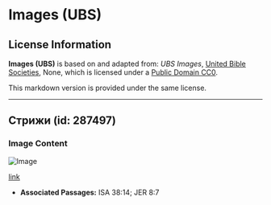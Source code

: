 # Images (UBS)

## License Information

**Images (UBS)** is based on and adapted from: _UBS Images_, [United Bible Societies](https://unitedbiblesocieties.org/), None, which is licensed under a [Public Domain CC0](https://creativecommons.org/public-domain/cc0/).

This markdown version is provided under the same license.



--------------------------------

## Стрижи (id: 287497)

### Image Content

![Image](https://cdn.aquifer.bible/aquifer-content/resources/Media/WEB-0850_swifts.jpg)

[link](https://cdn.aquifer.bible/aquifer-content/resources/Media/WEB-0850_swifts.jpg)

* **Associated Passages:** ISA 38:14; JER 8:7

